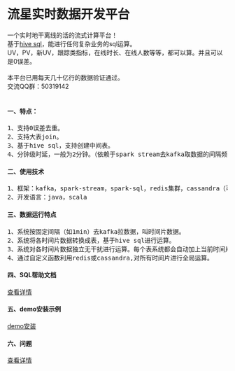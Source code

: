 流星实时数据开发平台
===================

一个实时地干离线的活的流式计算平台！<br />
基于[hive sql](https://cwiki.apache.org/confluence/display/Hive/LanguageManual)，能进行任何复杂业务的sql运算。<br />
UV，PV，新UV，跟踪类指标，在线时长、在线人数等等，都可以算。并且可以是0误差。<br /><br />
本平台已用每天几十亿行的数据验证通过。<br />
交流QQ群：50319142<br /><br />


#### 一、特点：
<pre>
1、支持0误差去重。
2、支持大表join。
3、基于hive sql，支持创建中间表。
4、分钟级时延，一般为2分钟。（依赖于spark stream去kafka取数据的间隔频次）
</pre>

#### 二、使用技术
<pre>
1、框架：kafka，spark-stream，spark-sql，redis集群，cassandra（可选），mysql
2、开发语言：java，scala
</pre>

#### 三、数据运行特点
<pre>
1、系统按固定间隔（如1min）去kafka拉数据，叫时间片数据。
2、系统将各时间片数据转换成表，基于hive sql进行运算。
3、系统对各时间片数据独立无干扰进行运算。每个表系统都会自动加上当前时间片的uuid。
4、通过自定义函数利用redis或cassandra,对所有时间片进行全局运算。
</pre>

#### 四、SQL帮助文档
[查看详情](https://github.com/meteorchenwu/meteor/blob/master/SQL.md)

#### 五、demo安装示例
[demo安装](https://github.com/meteorchenwu/meteor/blob/master/INSTALL.md)

#### 六、问题
[查看详情](https://github.com/meteorchenwu/meteor/blob/master/PROBLOM.md)
